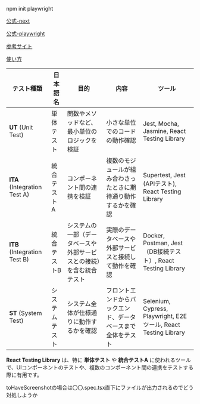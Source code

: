 npm init playwright

[公式-next](https://ja.next-community-docs.dev/docs/app/building-your-application/testing/playwright)

[公式-playwright](https://playwright.dev/docs/test-use-options)

[参考サイト](https://devlog.mescius.jp/playwright-quickstart/)

[使い方](https://qiita.com/miruon/items/579d02eb26834259f034)

| **テスト種類**               | **日本語名**   | **目的**                                                             | **内容**                                                       | **ツール**                                                      |
| ---------------------------- | -------------- | -------------------------------------------------------------------- | -------------------------------------------------------------- | --------------------------------------------------------------- |
| **UT** (Unit Test)           | 単体テスト     | 関数やメソッドなど、最小単位のロジックを検証                         | 小さな単位でのコードの動作確認                                 | Jest, Mocha, Jasmine, React Testing Library                     |
| **ITA** (Integration Test A) | 統合テストA    | コンポーネント間の連携を検証                                         | 複数のモジュールが組み合わさったときに期待通り動作するかを確認 | Supertest, Jest (APIテスト), React Testing Library              |
| **ITB** (Integration Test B) | 統合テストB    | システムの一部（データベースや外部サービスとの接続）を含む統合テスト | 実際のデータベースや外部サービスと接続して動作を確認           | Docker, Postman, Jest（DB接続テスト）, React Testing Library    |
| **ST** (System Test)         | システムテスト | システム全体が仕様通りに動作するかを確認                             | フロントエンドからバックエンド、データベースまで全体をテスト   | Selenium, Cypress, Playwright, E2Eツール, React Testing Library |

**React Testing Library** は、特に **単体テスト** や **統合テストA** に使われるツールで、UIコンポーネントのテストや、複数のコンポーネント間の連携をテストする際に有用です。

toHaveScreenshotの場合は〇〇.spec.tsx直下にファイルが出力されるのでどう対処しようか
